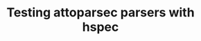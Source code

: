 ---
title: Testing attoparsec parsers with hspec
url: http://alpmestan.com/posts/2014-06-18-testing-attoparsec-parsers-with-hspec.html
authors:
- Alp Mestanogullari
type: article
tags:
- parsing
- testing
libraries:
- attoparsec
- hspec
doHaskell-type: extended example
dohaskell-year: 2014
---